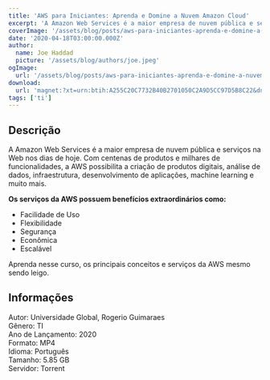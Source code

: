 ```yaml
---
title: 'AWS para Iniciantes: Aprenda e Domine a Nuvem Amazon Cloud'
excerpt: 'A Amazon Web Services é a maior empresa de nuvem pública e serviços na Web nos dias de hoje. Com centenas de produtos e milhares de funcionalidades, a AWS possibilita a criação de produtos digitais, análise de dados, infraestrutura, desenvolvimento de aplicações, machine learning e muito m'
coverImage: '/assets/blog/posts/aws-para-iniciantes-aprenda-e-domine-a-nuvem-amazon-cloud.jpg'
date: '2020-04-18T03:00:00.000Z'
author:
  name: Joe Haddad
  picture: '/assets/blog/authors/joe.jpeg'
ogImage:
  url: '/assets/blog/posts/aws-para-iniciantes-aprenda-e-domine-a-nuvem-amazon-cloud.jpg'
download:
  url: 'magnet:?xt=urn:btih:A255C20C7732B40B2701050C2A9D5CC97D5B8C22&dn=AWS%20para%20Iniciantes%20-%20Aprenda%20e%20Domine%20a%20nuvem%20Amazon%20Cloud&tr=udp%3a%2f%2ftracker.openbittorrent.com%3a1337%2fannounce&tr=udp%3a%2f%2ftracker.opentrackr.org%3a1337%2fannounce'
tags: ['ti']
---
```

<h2>Descrição</h2>
<p></p><p>A Amazon Web Services é a maior empresa de nuvem pública e serviços na Web nos dias de hoje. Com centenas de produtos e milhares de funcionalidades, a AWS possibilita a criação de produtos digitais, análise de dados, infraestrutura, desenvolvimento de aplicações, machine learning e muito mais.</p><p><strong>Os serviços da AWS possuem benefícios extraordinários como:</strong></p><ul><li>Facilidade de Uso</li><li>Flexibilidade</li><li>Segurança</li><li>Econômica</li><li>Escalável</li></ul><p>Aprenda nesse curso, os principais conceitos e serviços da AWS mesmo sendo leigo.</p><h2>Informações</h2><p>Autor: Universidade Global, Rogerio Guimaraes<br/>Gênero: TI<br/>Ano de Lançamento: 2020<br/>Formato: MP4<br/>Idioma: Português<br/>Tamanho: 5.85 GB<br/>Servidor: Torrent</p>